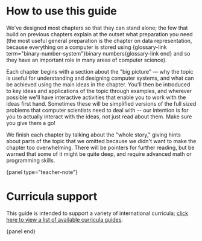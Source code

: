 # How to use this guide

We've designed most chapters so that they can stand alone; the few that build on previous chapters explain at the outset what preparation you need (the most useful general preparation is the chapter on data representation, because everything on a computer is stored using {glossary-link term="binary-number-system"}binary numbers{glossary-link end} and so they have an important role in many areas of computer science).

Each chapter begins with a section about the "big picture" — why the topic is useful for understanding and designing computer systems, and what can be achieved using the main ideas in the chapter.
You'll then be introduced to key ideas and applications of the topic through examples, and wherever possible we'll have interactive activities that enable you to work with the ideas first hand.
Sometimes these will be simplified versions of the full sized problems that computer scientists need to deal with -- our intention is for you to actually interact with the ideas, not just read about them. Make sure you give them a go!

We finish each chapter by talking about the "whole story," giving hints about parts of the topic that we omitted because we didn't want to make the chapter too overwhelming.
There will be pointers for further reading, but be warned that some of it might be quite deep, and require advanced math or programming skills.

{panel type="teacher-note"}

# Curricula support

This guide is intended to support a variety of international curricula; [click here to view a list of available curricula guides]('appendices:appendix' 'curriculum-guides').

{panel end}

